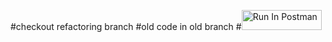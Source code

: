 #checkout refactoring branch
#old code in old branch
#[<img src="https://run.pstmn.io/button.svg" alt="Run In Postman" style="width: 128px; height: 32px;">](https://app.getpostman.com/run-collection/29876617-6d44ef61-1af6-4e24-820a-8f308d22ffc7?action=collection%2Ffork&source=rip_markdown&collection-url=entityId%3D29876617-6d44ef61-1af6-4e24-820a-8f308d22ffc7%26entityType%3Dcollection%26workspaceId%3Dae45c6b3-57fc-4195-9eef-fad06e1609ec)
